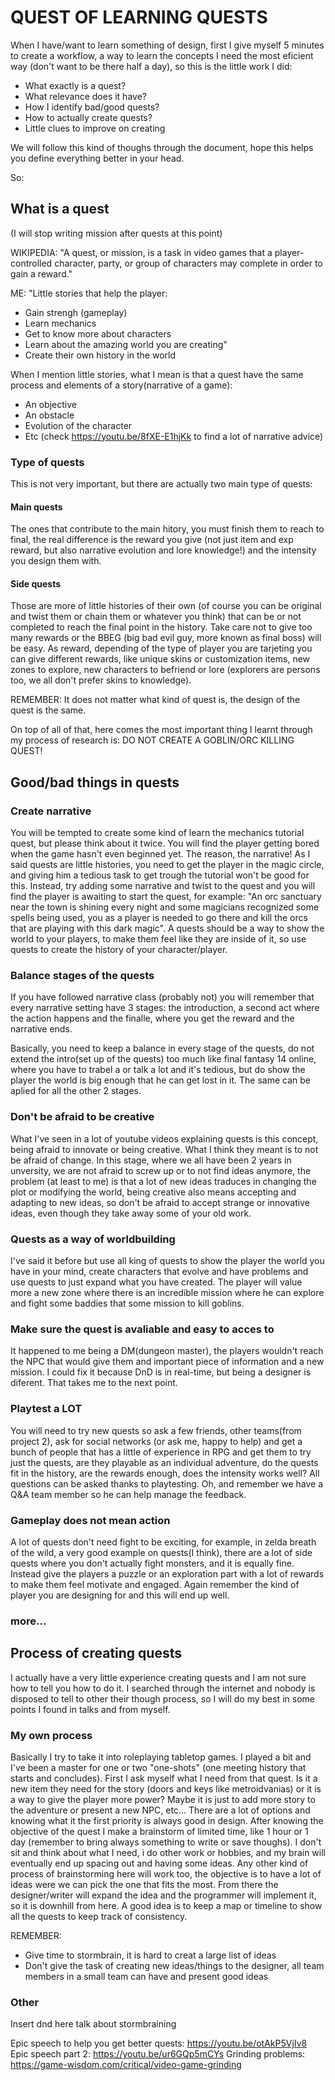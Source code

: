 # QUEST OF LEARNING QUESTS

When I have/want to learn something of design, first I give myself 5 minutes to create a workflow, a way to learn the concepts I need the most eficient way (don't want to be there half a day), so this is the little work I did:

- What exactly is a quest?
- What relevance does it have?
- How I identify bad/good quests?
- How to actually create quests?
- Little clues to improve on creating

We will follow this kind of thoughs through the document, hope this helps you define everything better in your head.

So:

## What is a quest 
(I will stop writing mission after quests at this point)

WIKIPEDIA: 
"A quest, or mission, is a task in video games that a player-controlled character, party, or group of characters may complete in order to gain a reward."

ME:
"Little stories that help the player:
- Gain strengh (gameplay)
- Learn mechanics
- Get to know more about characters
- Learn about the amazing world you are creating"
- Create their own history in the world

When I mention little stories, what I mean is that a quest have the same process and elements of a story(narrative of a game):

- An objective
- An obstacle
- Evolution of the character
- Etc (check https://youtu.be/8fXE-E1hjKk to find a lot of narrative advice)

### Type of quests
This is not very important, but there are actually two main type of quests:

#### Main quests
The ones that contribute to the main hitory, you must finish them to reach to final, the real difference is the reward you give (not just item and exp reward, but also narrative evolution and lore knowledge!) and the intensity you design them with.

#### Side quests
Those are more of little histories of their own (of course you can be original and twist them or chain them or whatever you think) that can be or not completed to reach the final point in the history. Take care not to give too many rewards or the BBEG (big bad evil guy, more known as final boss) will be easy. As reward, depending of the type of player you are tarjeting you can give different rewards, like unique skins or customization items, new zones to explore, new characters to befriend or lore (explorers are persons too, we all don't prefer skins to knowledge).

REMEMBER: It does not matter what kind of quest is, the design of the quest is the same.

On top of all of that, here comes the most important thing I learnt through my process of research is: DO NOT CREATE A GOBLIN/ORC KILLING QUEST!

## Good/bad things in quests

### Create narrative
You will be tempted to create some kind of learn the mechanics tutorial quest, but please think about it twice. You will find the player getting bored when the game hasn't even beginned yet. The reason, the narrative! As I said quests are little histories, you need to get the player in the magic circle, and giving him a tedious task to get trough the tutorial won't be good for this. Instead, try adding some narrative and twist to the quest and you will find the player is awaiting to start the quest, for example: "An orc sanctuary near the town is shining every night and some magicians recognized some spells being used, you as a player is needed to go there and kill the orcs that are playing with this dark magic". A quests should be a way to show the world to your players, to make them feel like they are inside of it, so use quests to create the history of your character/player. 

### Balance stages of the quests
If you have followed narrative class (probably not) you will remember that every narrative setting have 3 stages: the introduction, a second act where the action happens and the finalle, where you get the reward and the narrative ends.

Basically, you need to keep a balance in every stage of the quests, do not extend the intro(set up of the quests) too much like final fantasy 14 online, where you have to trabel a or talk a lot and it's tedious, but do show the player the world is big enough that he can get lost in it. The same can be aplied for all the other 2 stages. 

### Don't be afraid to be creative

What I've seen in a lot of youtube videos explaining quests is this concept, being afraid to innovate or being creative. What I think they meant is to not be afraid of change. In this stage, where we all have been 2 years in unversity, we are not afraid to screw up or to not find ideas anymore, the problem (at least to me) is that a lot of new ideas traduces in changing the plot or modifying the world, being creative also means accepting and adapting to new ideas, so don't be afraid to accept strange or innovative ideas, even though they take away some of your old work.

### Quests as a way of worldbuilding

I've said it before but use all king of quests to show the player the world you have in your mind, create characters that evolve and have problems and use quests to just expand what you have created. The player will value more a new zone where there is an incredible mission where he can explore and fight some baddies that some mission to kill goblins.

### Make sure the quest is avaliable and easy to acces to

It happened to me being a DM(dungeon master), the players wouldn't reach the NPC that would give them and important piece of information and a new mission. I could fix it because DnD is in real-time, but being a designer is diferent. That takes me to the next point.

### Playtest a LOT

You will need to try new quests so ask a few friends, other teams(from project 2), ask for social networks (or ask me, happy to help) and get a bunch of people that has a little of experience in RPG and get them to try just the quests, are they playable as an individual adventure, do the quests fit in the history, are the rewards enough, does the intensity works well? All questions can be asked thanks to playtesting. Oh, and remember we have a Q&A team member so he can help manage the feedback.

### Gameplay does not mean action

A lot of quests don't need fight to be exciting, for example, in zelda breath of the wild, a very good example on quests(I think), there are a lot of side quests where you don't actually fight monsters, and it is equally fine. Instead give the players a puzzle or an exploration part with a lot of rewards to make them feel motivate and engaged. Again remember the kind of player you are designing for and this will end up well.

### more...

## Process of creating quests

I actually have a very little experience creating quests and I am not sure how to tell you how to do it. I searched through the internet and nobody is disposed to tell to other their though process, so I will do my best in some points I found in talks and from myself.

### My own process

Basically I try to take it into roleplaying tabletop games. I played a bit and I've been a master for one or two "one-shots" (one meeting history that starts and concludes). First I ask myself what I need from that quest. Is it a new item they need for the story (doors and keys like metroidvanias) or it is a way to give the player more power? Maybe it is just to add more story to the adventure or present a new NPC, etc... There are a lot of options and knowing what it the first priority is always good in design. After knowing the objective of the quest I make a brainstorm of limited time, like 1 hour or 1 day (remember to bring always something to write or save thoughs). I don't sit and think about what I need, i do other work or hobbies, and my brain will eventually end up spacing out and having some ideas. Any other kind of process of brainstorming here will work too, the objective is to have a lot of ideas were we can pick the one that fits the most. From there the designer/writer will expand the idea and the programmer will implement it, so it is downhill from here. A good idea is to keep a map or timeline to show all the quests to keep track of consistency. 

REMEMBER:

- Give time to stormbrain, it is hard to creat a large list of ideas
- Don't give the task of creating new ideas/things to the designer, all team members in a small team can have and present good ideas

### Other 
Insert dnd here
talk about stormbraining


Epic speech to help you get better quests: https://youtu.be/otAkP5VjIv8
Epic speech part 2: https://youtu.be/ur6GQp5mCYs
Grinding problems: https://game-wisdom.com/critical/video-game-grinding
